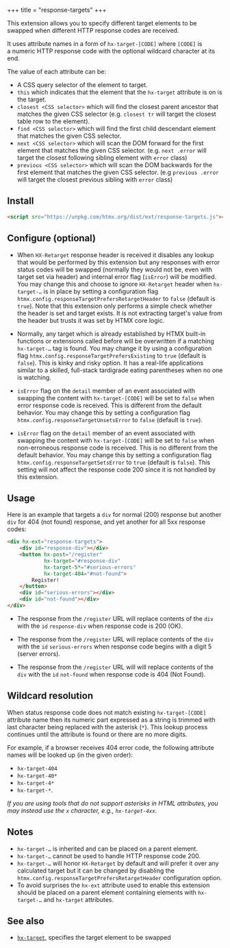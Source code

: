 +++
title = "response-targets"
+++

This extension allows you to specify different target elements to be swapped when
different HTTP response codes are received.

It uses attribute names in a form of ``hx-target-[CODE]`` where `[CODE]` is a numeric
HTTP response code with the optional wildcard character at its end.

The value of each attribute can be:

* A CSS query selector of the element to target.
* `this` which indicates that the element that the `hx-target` attribute is on is the target.
* `closest <CSS selector>` which will find the closest parent ancestor that matches the given CSS selector
  (e.g. `closest tr` will target the closest table row to the element).
* `find <CSS selector>` which will find the first child descendant element that matches the given CSS selector.
* `next <CSS selector>` which will scan the DOM forward for the first element that matches the given CSS selector.
  (e.g. `next .error` will target the closest following sibling element with `error` class)
* `previous <CSS selector>` which will scan the DOM backwards for the first element that matches the given CSS selector.
  (e.g `previous .error` will target the closest previous sibling with `error` class)

## Install

```html
<script src="https://unpkg.com/htmx.org/dist/ext/response-targets.js"></script>
```

## Configure (optional)

* When `HX-Retarget` response header is received it disables any lookup that would be
  performed by this extension but any responses with error status codes will be
  swapped (normally they would not be, even with target set via header) and internal
  error flag (`isError`) will be modified. You may change this and choose to ignore
  `HX-Retarget` header when `hx-target-…` is in place by setting a configuration flag
  `htmx.config.responseTargetPrefersRetargetHeader` to `false` (default is
  `true`). Note that this extension only performs a simple check whether the header
  is set and target exists. It is not extracting target's value from the header but
  trusts it was set by HTMX core logic.

* Normally, any target which is already established by HTMX built-in functions or
  extensions called before will be overwritten if a matching `hx-target-…` tag is
  found. You may change it by using a configuration flag
  `htmx.config.responseTargetPrefersExisting` to `true` (default is `false`). This is
  kinky and risky option. It has a real-life applications similar to a skilled,
  full-stack tardigrade eating parentheses when no one is watching.

* `isError` flag on the `detail` member of an event associated with swapping the
  content with `hx-target-[CODE]` will be set to `false` when error response code is
  received. This is different from the default behavior. You may change this by
  setting a configuration flag `htmx.config.responseTargetUnsetsError` to `false`
  (default is `true`).

* `isError` flag on the `detail` member of an event associated with swapping the
  content with `hx-target-[CODE]` will be set to `false` when non-erroneous response
  code is received. This is no different from the default behavior. You may change
  this by setting a configuration flag `htmx.config.responseTargetSetsError` to
  `true` (default is `false`). This setting will not affect the response code 200
  since it is not handled by this extension.

## Usage

Here is an example that targets a `div` for normal (200) response but another `div`
for 404 (not found) response, and yet another for all 5xx response codes:

```html
<div hx-ext="response-targets">
    <div id="response-div"></div>
    <button hx-post="/register"
            hx-target="#response-div"
            hx-target-5*="#serious-errors"
            hx-target-404="#not-found">
        Register!
    </button>
    <div id="serious-errors"></div>
    <div id="not-found"></div>
</div>
```

* The response from the `/register` URL will replace contents of the `div` with the
  `id` `response-div` when response code is 200 (OK).

* The response from the `/register` URL will replace contents of the `div` with the `id`
  `serious-errors` when response code begins with a digit 5 (server errors).

* The response from the `/register` URL will will replace contents of the `div` with
  the `id` `not-found` when response code is 404 (Not Found).

## Wildcard resolution

When status response code does not match existing `hx-target-[CODE]` attribute name
then its numeric part expressed as a string is trimmed with last character being
replaced with the asterisk (`*`). This lookup process continues until the attribute
is found or there are no more digits.

For example, if a browser receives 404 error code, the following attribute names will
be looked up (in the given order):

* `hx-target-404`
* `hx-target-40*`
* `hx-target-4*`
* `hx-target-*`.


_If you are using tools that do not support asterisks in HTML attributes, you
may instead use the `x` character, e.g., `hx-target-4xx`._

## Notes

* `hx-target-…` is inherited and can be placed on a parent element.
* `hx-target-…` cannot be used to handle HTTP response code 200.
* `hx-target-…` will honor `HX-Retarget` by default and will prefer it over any
  calculated target but it can be changed by disabling the
  `htmx.config.responseTargetPrefersRetargetHeader` configuration option.
* To avoid surprises the `hx-ext` attribute used to enable this extension should be
  placed on a parent element containing elements with `hx-target-…` and `hx-target`
  attributes.

## See also

* [`hx-target`](@/attributes/hx-target.md), specifies the target element to be swapped
